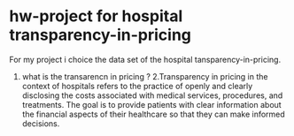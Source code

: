 # hw-project for hospital transparency-in-pricing
For my project i choice the data set of the hospital tansparency-in-pricing.
1. what is the transarencn in pricing ?
2.Transparency in pricing in the context of hospitals refers to the practice of openly and clearly disclosing the costs associated with medical services, procedures, and treatments. The goal is to provide patients with clear information about the financial aspects of their healthcare so that they can make informed decisions.
